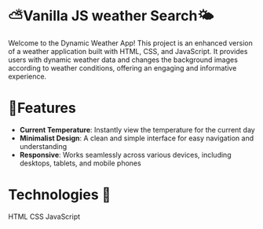 <h1>⛅Vanilla JS weather Search🌤️</h1>
<p>Welcome to the Dynamic Weather App! This project is an enhanced version of a weather application built with HTML, CSS, and JavaScript. It provides users with dynamic weather data and changes the background images according to weather conditions, offering an engaging and informative experience.</p>
<h1>🚩Features</h1>
<ul>
<li><strong>Current Temperature</strong>: Instantly view the temperature for the current day</li>
<li><strong>Minimalist Design</strong>: A clean and simple interface for easy navigation and understanding</li>
<li><strong>Responsive</strong>: Works seamlessly across various devices, including desktops, tablets, and mobile phones</li></ul>

<h1>Technologies 🔦</h1>
HTML
CSS
JavaScript
